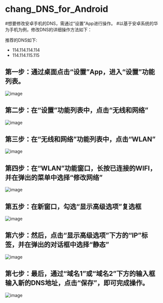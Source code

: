 # chang_DNS_for_Android


#想要修改安卓手机的DNS，需通过“设置”App进行操作。
#以基于安卓系统的华为手机为例，修改DNS的详细操作方法如下：

推荐的DNS如下:
 - 114.114.114.114
 - 114.114.115.115

## 第一步：通过桌面点击“设置”App，进入“设置”功能列表。

![image](https://p3.pstatp.com/large/pgc-image/f21c8d0457654705841ec7443344d13a)


## 第二步：在“设置”功能列表中，点击“无线和网络”
![image](https://p3.pstatp.com/large/pgc-image/87819f03929f4759bcd67d2a0cf0b3af)



## 第三步：在“无线和网络”功能列表中，点击“WLAN”
![image](https://p1.pstatp.com/large/pgc-image/3d2f8c518d2e4819bcc4bc8203200faf)



## 第四步：在“WLAN”功能窗口，长按已连接的WIFI，并在弹出的菜单中选择“修改网络”
![image](https://p1.pstatp.com/large/pgc-image/ebe751f8989047be9ffdbcad87b7534e)



## 第五步：在新窗口，勾选“显示高级选项”复选框
![image](https://p1.pstatp.com/large/pgc-image/7aacb65ba2134e559954b3e55186822d)



## 第六步：然后，点击“显示高级选项”下方的“IP”标签，并在弹出的对话框中选择“静态”
![image](https://p1.pstatp.com/large/pgc-image/75b24d5bdb1f4071af8cb3e2daab89d4)



## 第七步：最后，通过“域名1”或“域名2”下方的输入框输入新的DNS地址，点击“保存”，即可完成操作。
![image](https://p3.pstatp.com/large/pgc-image/72a0861cf3e94f9d8f0d039ef28bf948)
